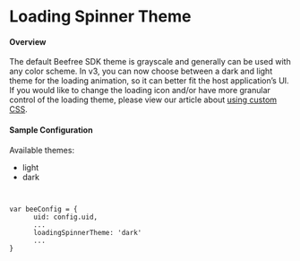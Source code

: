 # Loading Spinner Theme

#### Overview <a href="#overview" id="overview"></a>

The default Beefree SDK theme is grayscale and generally can be used with any color scheme.  In v3, you can now choose between a dark and light theme for the loading animation, so it can better fit the host application’s UI.  If you would like to change the loading icon and/or have more granular control of the loading theme, please view our article about [using custom CSS](https://docs.beefree.io/custom-css/).

#### Sample Configuration <a href="#sample-configuration" id="sample-configuration"></a>

Available themes:

* light
* dark

```


var beeConfig = {
      uid: config.uid,
      ...
      loadingSpinnerTheme: 'dark'
      ...
}



```
